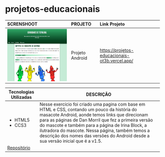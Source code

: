 # projetos-educacionais

|SCRENSHOOT|PROJETO|Link Projeto|
|:------|:-------- |:-----------|
|<img src="https://github.com/emmanuelmarcosdeoliveira/meus-projetos-educacionais/blob/main/img/projeto-android.png" width="350" height="170">|Projeto Android|https://projetos-educacionais-ot3b.vercel.app/

|Tecnologias Utilizadas|DESCRIÇÃO|
|----------------------|---------|
|<ul> <li>HTML5</li> <li>CCS3</li> </ul>|Nesse exercício foi criado uma pagina com base em HTML e CSS, contando um pouco da história do masacote Android, aonde temos links que direcionam para as páginas de Dan Morril que fez a primeira versão do mascote e também para a página de Irina Block, a ilutradora do mascote. Nessa página, também temos a descrição dos nomes das versões do Android desde a sua versão inicial que é a v1.5.|
|[Repositório](https://github.com/emmanuelmarcosdeoliveira/projeto-android)|

